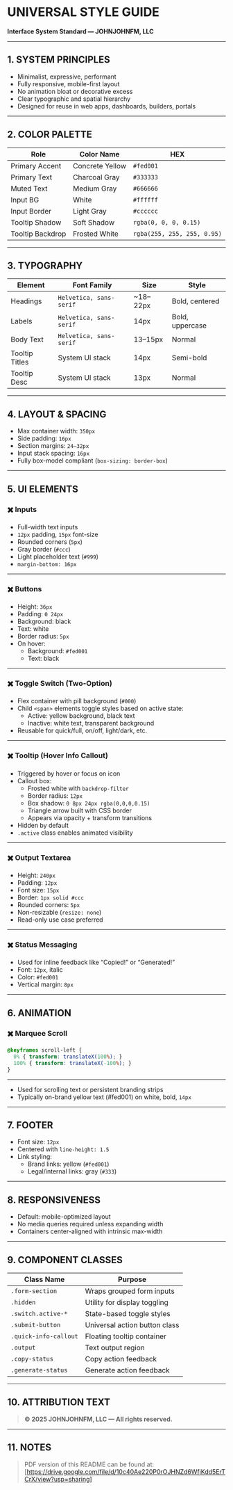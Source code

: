 # UNIVERSAL STYLE GUIDE

**Interface System Standard — JOHNJOHNFM, LLC**

---

## 1. SYSTEM PRINCIPLES

- Minimalist, expressive, performant
- Fully responsive, mobile-first layout
- No animation bloat or decorative excess
- Clear typographic and spatial hierarchy
- Designed for reuse in web apps, dashboards, builders, portals

---

## 2. COLOR PALETTE

| Role | Color Name | HEX |
| --- | --- | --- |
| Primary Accent | Concrete Yellow | `#fed001` |
| Primary Text | Charcoal Gray | `#333333` |
| Muted Text | Medium Gray | `#666666` |
| Input BG | White | `#ffffff` |
| Input Border | Light Gray | `#cccccc` |
| Tooltip Shadow | Soft Shadow | `rgba(0, 0, 0, 0.15)` |
| Tooltip Backdrop | Frosted White | `rgba(255, 255, 255, 0.95)` |

---

## 3. TYPOGRAPHY

| Element | Font Family | Size | Style |
| --- | --- | --- | --- |
| Headings | `Helvetica, sans-serif` | ~18–22px | Bold, centered |
| Labels | `Helvetica, sans-serif` | 14px | Bold, uppercase |
| Body Text | `Helvetica, sans-serif` | 13–15px | Normal |
| Tooltip Titles | System UI stack | 14px | Semi-bold |
| Tooltip Desc | System UI stack | 13px | Normal |

---

## 4. LAYOUT & SPACING

- Max container width: `350px`
- Side padding: `16px`
- Section margins: `24–32px`
- Input stack spacing: `16px`
- Fully box-model compliant (`box-sizing: border-box`)

---

## 5. UI ELEMENTS

### ✖️ Inputs

- Full-width text inputs
- `12px` padding, `15px` font-size
- Rounded corners (`5px`)
- Gray border (`#ccc`)
- Light placeholder text (`#999`)
- `margin-bottom: 16px`

---

### ✖️ Buttons

- Height: `36px`
- Padding: `0 24px`
- Background: black
- Text: white
- Border radius: `5px`
- On hover:
    - Background: `#fed001`
    - Text: black

---

### ✖️ Toggle Switch (Two-Option)

- Flex container with pill background (`#000`)
- Child `<span>` elements toggle styles based on active state:
    - Active: yellow background, black text
    - Inactive: white text, transparent background
- Reusable for quick/full, on/off, light/dark, etc.

---

### ✖️ Tooltip (Hover Info Callout)

- Triggered by hover or focus on icon
- Callout box:
    - Frosted white with `backdrop-filter`
    - Border radius: `12px`
    - Box shadow: `0 8px 24px rgba(0,0,0,0.15)`
    - Triangle arrow built with CSS border
    - Appears via opacity + transform transitions
- Hidden by default
- `.active` class enables animated visibility

---

### ✖️ Output Textarea

- Height: `240px`
- Padding: `12px`
- Font size: `15px`
- Border: `1px solid #ccc`
- Rounded corners: `5px`
- Non-resizable (`resize: none`)
- Read-only use case preferred

---

### ✖️ Status Messaging

- Used for inline feedback like “Copied!” or “Generated!”
- Font: `12px`, italic
- Color: `#fed001`
- Vertical margin: `8px`

---

## 6. ANIMATION

### ✖️ Marquee Scroll

```css
@keyframes scroll-left {
  0% { transform: translateX(100%); }
  100% { transform: translateX(-100%); }
}

```

---

- Used for scrolling text or persistent branding strips
- Typically on-brand yellow text (#fed001) on white, bold, `14px`

---

## 7. FOOTER

- Font size: `12px`
- Centered with `line-height: 1.5`
- Link styling:
    - Brand links: yellow (`#fed001`)
    - Legal/internal links: gray (`#333`)

---

## 8. RESPONSIVENESS

- Default: mobile-optimized layout
- No media queries required unless expanding width
- Containers center-aligned with intrinsic max-width

---

## 9. COMPONENT CLASSES

| Class Name | Purpose |
| --- | --- |
| `.form-section` | Wraps grouped form inputs |
| `.hidden` | Utility for display toggling |
| `.switch.active-*` | State-based toggle styles |
| `.submit-button` | Universal action button class |
| `.quick-info-callout` | Floating tooltip container |
| `.output` | Text output region |
| `.copy-status` | Copy action feedback |
| `.generate-status` | Generate action feedback |

---

## 10. ATTRIBUTION TEXT

> **© 2025 JOHNJOHNFM, LLC — All rights reserved.**

---

## 11. NOTES

> PDF version of this README can be found at: [https://drive.google.com/file/d/10c40Ae220P0rOJHNZd6WfjKdd5ErTCrX/view?usp=sharing]
